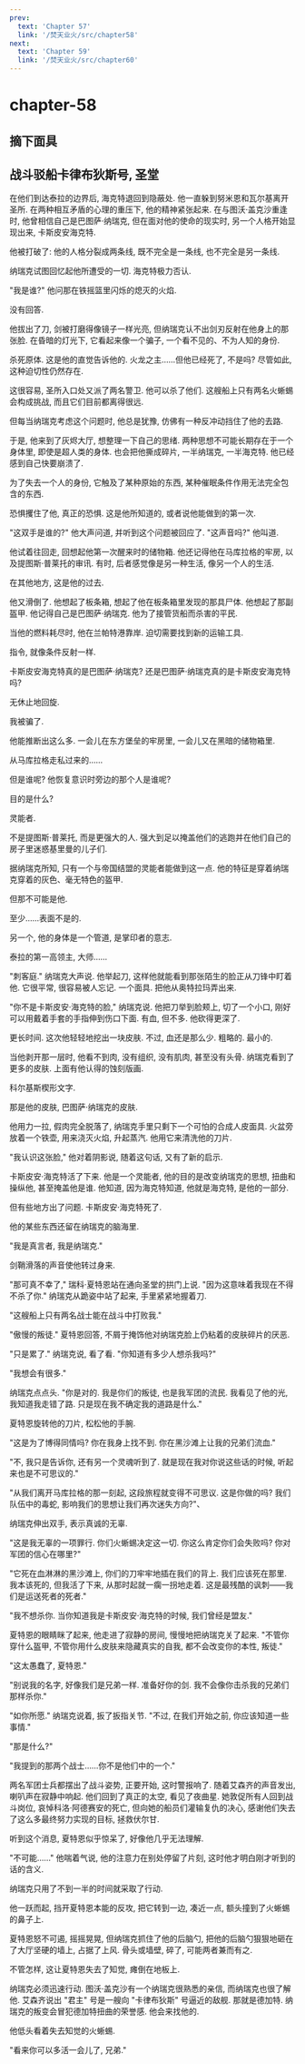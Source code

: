 ```yaml
---
prev:
  text: 'Chapter 57'
  link: '/焚天业火/src/chapter58'
next:
  text: 'Chapter 59'
  link: '/焚天业火/src/chapter60'
---
```


# chapter-58

## 摘下面具

## 战斗驳船卡律布狄斯号, 圣堂

在他们到达泰拉的边界后, 海克特退回到隐蔽处. 他一直躲到努米恩和瓦尔基离开圣所. 在两种相互矛盾的心理的重压下, 他的精神紧张起来. 在与图沃·盖克沙重逢时, 他曾相信自己是巴图萨·纳瑞克, 但在面对他的使命的现实时, 另一个人格开始显现出来, 卡斯皮安海克特.

他被打破了: 他的人格分裂成两条线, 既不完全是一条线, 也不完全是另一条线.

纳瑞克试图回忆起他所遭受的一切. 海克特极力否认.

"我是谁?" 他问那在铁摇篮里闪烁的熄灭的火焰.

没有回答.

他拔出了刀, 剑被打磨得像镜子一样光亮, 但纳瑞克认不出剑刃反射在他身上的那张脸. 在昏暗的灯光下, 它看起来像一个骗子, 一个看不见的、不为人知的身份.

杀死原体. 这是他的直觉告诉他的. 火龙之主……但他已经死了, 不是吗? 尽管如此, 这种迫切性仍然存在.

这很容易, 圣所入口处又派了两名警卫. 他可以杀了他们. 这艘船上只有两名火蜥蜴会构成挑战, 而且它们目前都离得很远.

但每当纳瑞克考虑这个问题时, 他总是犹豫, 仿佛有一种反冲动挡住了他的去路.

于是, 他来到了灰烬大厅, 想整理一下自己的思绪. 两种思想不可能长期存在于一个身体里, 即使是超人类的身体. 也会把他撕成碎片, 一半纳瑞克, 一半海克特. 他已经感到自己快要崩溃了.

为了失去一个人的身份, 它触及了某种原始的东西, 某种催眠条件作用无法完全包含的东西.

恐惧攫住了他, 真正的恐惧. 这是他所知道的, 或者说他能做到的第一次.

"这双手是谁的?" 他大声问道, 并听到这个问题被回应了. "这声音吗?" 他叫道.

他试着往回走, 回想起他第一次醒来时的储物箱. 他还记得他在马库拉格的牢房, 以及提图斯·普莱托的审讯. 有时, 后者感觉像是另一种生活, 像另一个人的生活.

在其他地方, 这是他的过去.

他又滑倒了. 他想起了板条箱, 想起了他在板条箱里发现的那具尸体. 他想起了那副盔甲. 他记得自己是巴图萨·纳瑞克. 他为了接管货船而杀害的平民.

当他的燃料耗尽时, 他在兰帕特港靠岸. 迫切需要找到新的运输工具.

指令, 就像条件反射一样.

卡斯皮安海克特真的是巴图萨·纳瑞克? 还是巴图萨·纳瑞克真的是卡斯皮安海克特吗?

无休止地回旋.

我被骗了.

他能推断出这么多. 一会儿在东方堡垒的牢房里, 一会儿又在黑暗的储物箱里.

从马库拉格走私过来的……

但是谁呢? 他恢复意识时旁边的那个人是谁呢?

目的是什么?

灵能者.

不是提图斯·普莱托, 而是更强大的人. 强大到足以掩盖他们的逃跑并在他们自己的房子里迷惑基里曼的儿子们.

据纳瑞克所知, 只有一个与帝国结盟的灵能者能做到这一点. 他的特征是穿着纳瑞克穿着的灰色、毫无特色的盔甲.

但那不可能是他.

至少……表面不是的.

另一个, 他的身体是一个管道, 是掌印者的意志.

泰拉的第一高领主, 大师……

"刺客庭." 纳瑞克大声说. 他举起刀, 这样他就能看到那张陌生的脸正从刀锋中盯着他. 它很平常, 很容易被人忘记. 一个面具. 把他从奥特拉玛弄出来.

"你不是卡斯皮安·海克特的脸," 纳瑞克说. 他把刀举到脸颊上, 切了一个小口, 刚好可以用戴着手套的手指伸到伤口下面. 有血, 但不多. 他砍得更深了.

更长时间. 这次他轻轻地挖出一块皮肤. 不过, 血还是那么少. 粗略的. 最小的.

当他剥开那一层时, 他看不到肉, 没有组织, 没有肌肉, 甚至没有头骨. 纳瑞克看到了更多的皮肤. 上面有他认得的蚀刻版画.

科尔基斯楔形文字.

那是他的皮肤, 巴图萨·纳瑞克的皮肤.

他用力一拉, 假肉完全脱落了, 纳瑞克手里只剩下一个可怕的合成人皮面具. 火盆旁放着一个铁壶, 用来浇灭火焰, 升起蒸汽. 他用它来清洗他的刀片.

"我认识这张脸," 他对着阴影说, 随着这句话, 又有了新的启示.

卡斯皮安·海克特活了下来. 他是一个灵能者, 他的目的是改变纳瑞克的思想, 扭曲和操纵他, 甚至掩盖他是谁. 他知道, 因为海克特知道, 他就是海克特, 是他的一部分.

但有些地方出了问题. 卡斯皮安·海克特死了.

他的某些东西还留在纳瑞克的脑海里.

"我是真言者, 我是纳瑞克."

剑鞘滑落的声音使他转过身来.

"那可真不幸了," 瑞科·夏特恩站在通向圣堂的拱门上说. "因为这意味着我现在不得不杀了你." 纳瑞克从跪姿中站了起来, 手里紧紧地握着刀.

"这艘船上只有两名战士能在战斗中打败我."

"傲慢的叛徒." 夏特恩回答, 不屑于掩饰他对纳瑞克脸上仍粘着的皮肤碎片的厌恶.

"只是累了." 纳瑞克说, 看了看. "你知道有多少人想杀我吗?"

"我想会有很多."

纳瑞克点点头. "你是对的. 我是你们的叛徒, 也是我军团的流民. 我看见了他的光, 我知道我走错了路. 只是现在我不确定我的道路是什么."

夏特恩旋转他的刀片, 松松他的手腕.

"这是为了博得同情吗?  你在我身上找不到. 你在黑沙滩上让我的兄弟们流血."

"不, 我只是告诉你, 还有另一个灵魂听到了. 就是现在我对你说这些话的时候, 听起来也是不可思议的."

"从我们离开马库拉格的那一刻起, 这段旅程就变得不可思议. 这是你做的吗? 我们队伍中的毒蛇, 影响我们的思想让我们再次迷失方向?"、

纳瑞克伸出双手, 表示真诚的无辜.

"这是我无辜的一项罪行. 你们火蜥蜴决定这一切. 你这么肯定你们会失败吗? 你对军团的信心在哪里?"

"它死在血淋淋的黑沙滩上, 你们的刀牢牢地插在我们的背上. 我们应该死在那里. 我本该死的, 但我活了下来, 从那时起就一瘸一拐地走着. 这是最残酷的讽刺——我们是运送死者的死者."

"我不想杀你. 当你知道我是卡斯皮安·海克特的时候, 我们曾经是盟友."

夏特恩的眼睛眯了起来, 他走进了寂静的房间, 慢慢地把纳瑞克关了起来. "不管你穿什么盔甲, 不管你用什么皮肤来隐藏真实的自我, 都不会改变你的本性, 叛徒."

"这太愚蠢了, 夏特恩."

"别说我的名字, 好像我们是兄弟一样. 准备好你的剑. 我不会像你击杀我的兄弟们那样杀你."

"如你所愿." 纳瑞克说着, 扳了扳指关节. "不过, 在我们开始之前, 你应该知道一些事情."

"那是什么?"

"我提到的那两个战士……你不是他们中的一个."

两名军团士兵都摆出了战斗姿势, 正要开始, 这时警报响了. 随着艾森齐的声音发出, 喇叭声在寂静中响起. 他们回到了真正的太空, 看见了夜曲星. 她敦促所有人回到战斗岗位, 哀悼科洛·阿德赛安的死亡, 但向她的船员们灌输复仇的决心, 感谢他们失去了这么多最终努力实现的目标, 拯救伏尔甘.

听到这个消息, 夏特恩似乎惊呆了, 好像他几乎无法理解.

"不可能……" 他喘着气说, 他的注意力在别处停留了片刻, 这时他才明白刚才听到的话的含义.

纳瑞克只用了不到一半的时间就采取了行动.

他一跃而起, 挡开夏特恩本能的反攻, 把它转到一边, 凑近一点, 额头撞到了火蜥蜴的鼻子上.

夏特恩怒不可遏, 摇摇晃晃, 但纳瑞克抓住了他的后脑勺, 把他的后脑勺狠狠地砸在了大厅坚硬的墙上, 占据了上风. 骨头或墙壁, 碎了, 可能两者兼而有之.

不管怎样, 这让夏特恩失去了知觉, 瘫倒在地板上.

纳瑞克必须迅速行动. 图沃·盖克沙有一个纳瑞克很熟悉的亲信, 而纳瑞克也很了解他. 艾森齐说出 "君主" 号是一艘向 "卡律布狄斯" 号逼近的敌舰. 那就是德加特. 纳瑞克的叛变会冒犯德加特扭曲的荣誉感. 他会来找他的.

他低头看着失去知觉的火蜥蜴.

"看来你可以多活一会儿了, 兄弟."
